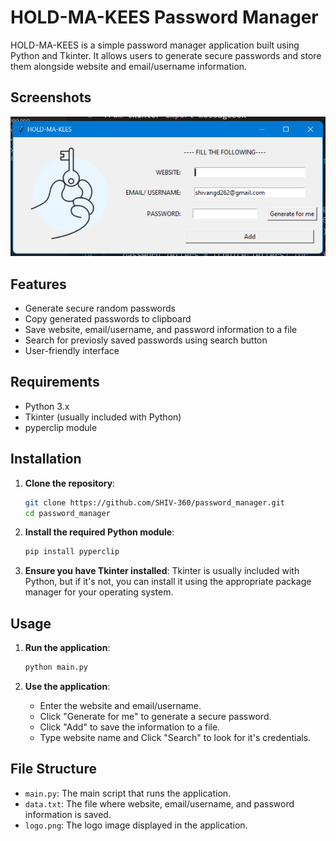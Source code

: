 # HOLD-MA-KEES Password Manager

HOLD-MA-KEES is a simple password manager application built using Python and Tkinter. It allows users to generate secure passwords and store them alongside website and email/username information.

## Screenshots

![HOLD-MA-KEES Password Manager](image.png)

## Features

- Generate secure random passwords
- Copy generated passwords to clipboard
- Save website, email/username, and password information to a file
- Search for previosly saved passwords using search button 
- User-friendly interface

## Requirements

- Python 3.x
- Tkinter (usually included with Python)
- pyperclip module

## Installation

1. **Clone the repository**:
    ```sh
    git clone https://github.com/SHIV-360/password_manager.git
    cd password_manager
    ```

2. **Install the required Python module**:
    ```sh
    pip install pyperclip
    ```

3. **Ensure you have Tkinter installed**:
    Tkinter is usually included with Python, but if it's not, you can install it using the appropriate package manager for your operating system.

## Usage

1. **Run the application**:
    ```sh
    python main.py
    ```

2. **Use the application**:
    - Enter the website and email/username.
    - Click "Generate for me" to generate a secure password.
    - Click "Add" to save the information to a file.
    - Type website name and Click "Search" to look for it's credentials.

## File Structure

- `main.py`: The main script that runs the application.
- `data.txt`: The file where website, email/username, and password information is saved.
- `logo.png`: The logo image displayed in the application.


